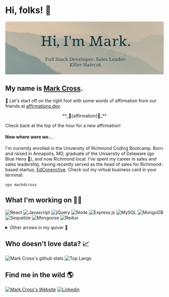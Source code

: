 # Hi, folks! 👋

[![Mark's GitHub Banner](./assets/banner.png)](https://markdcross.dev)

## My name is [Mark Cross](https://markdcross.dev).

🧘 Let's start off on the right foot with some words of affirmation from our friends at [affirmations.dev](https://www.affirmations.dev/):

<center>**_🌟{affirmation}🌟_**</center>

Check back at the top of the hour for a new affirmation!

#### Now where were we...

I'm currently enrolled in the University of Richmond Coding Bootcamp. Born and raised in Annapolis, MD, graduate of the University of Delaware (go Blue Hens 🐓), and now Richmond local. I've spent my career in sales and sales leadership, having recently served as the head of sales for Richmond-based startup, [EdConenctive](https://www.edconnective.com/ 'EdConnective'). Check out my virtual business card in your terminal:

```
npx markdcross
```

## What I'm working on <g-emoji class="g-emoji" alias="man_technologist" fallback-src="https://github.githubassets.com/images/icons/emoji/unicode/1f468-1f4bb.png">👨‍💻</g-emoji>

![React](https://img.shields.io/badge/Code-React-informational?style=flat&logo=React&logoColor=F2D5BB&color=F2D5BB&labelColor=163840) ![Javascript](https://img.shields.io/badge/Code-Javascript-informational?style=flat&logo=javascript&logoColor=F2D5BB&color=F2D5BB&labelColor=163840) ![jQuery](https://img.shields.io/badge/Code-jQuery-informational?style=flat&logo=jQuery&logoColor=F2D5BB&color=F2D5BB&labelColor=163840) ![Node](https://img.shields.io/badge/Code-Node.js-informational?style=flat&logo=node.js&logoColor=F2D5BB&color=F2D5BB&labelColor=163840) ![Express.js](https://img.shields.io/badge/Code-Express.js-informational?style=flat&logo=express&logoColor=F2D5BB&color=F2D5BB&labelColor=163840)
![MySQL](https://img.shields.io/badge/Database-MySQL-informational?style=flat&logo=mysql&logoColor=F2D5BB&color=F2D5BB&labelColor=163840) ![MongoDB](https://img.shields.io/badge/Database-MongoDB-informational?style=flat&logo=mongodb&logoColor=F2D5BB&color=F2D5BB&labelColor=163840) ![Sequelize](https://img.shields.io/badge/Tools-Sequelize-informational?style=flat&logo=sequelize&logoColor=F2D5BB&color=F2D5BB&labelColor=163840) ![Mongoose](https://img.shields.io/badge/Tools-mongoose-informational?style=flat&logo=mongoose&logoColor=F2D5BB&color=F2D5BB&labelColor=163840) ![Redux](https://img.shields.io/badge/Tools-Redux-informational?style=flat&logo=Redux&logoColor=F2D5BB&color=F2D5BB&labelColor=163840)

<details>
<summary>Other arrows in my quiver 🏹 </summary>

![HTML](https://img.shields.io/badge/Code-HTML-informational?style=flat&logo=html5&logoColor=F2D5BB&color=F2D5BB&labelColor=163840) ![CSS](https://img.shields.io/badge/Code-CSS-informational?style=flat&logo=css3&logoColor=F2D5BB&Color=F2D5BB&color=F2D5BB&labelColor=163840) ![Handlebars](https://img.shields.io/badge/Code-Handlebars-informational?style=flat&logo=handlebars-js&logoColor=F2D5BB&color=F2D5BB&labelColor=163840) ![Handlebars](https://img.shields.io/badge/Code-EJS-informational?style=flat&logo=ejs-js&logoColor=F2D5BB&color=F2D5BB&labelColor=163840)

![Bootstrap](https://img.shields.io/badge/Style-Bootstrap-informational?style=flat&logo=bootstrap&logoColor=F2D5BB&color=F2D5BB&labelColor=163840) ![Bulma](https://img.shields.io/badge/Style-Bulma-informational?style=flat&logo=Bulma&logoColor=F2D5BB&color=F2D5BB&labelColor=163840)![MaterialUI](https://img.shields.io/badge/Style-Material_UI-informational?style=flat&logo=material-ui&logoColor=F2D5BB&color=F2D5BB&labelColor=163840)

![Github](https://img.shields.io/badge/Tools-GitHub-informational?style=flat&logo=Github&logoColor=F2D5BB&color=F2D5BB&labelColor=163840) ![Heroku](https://img.shields.io/badge/Tools-Heroku-informational?style=flat&logo=Heroku&logoColor=F2D5BB&color=F2D5BB&labelColor=163840) ![Netlify](https://img.shields.io/badge/Tools-Netlify-informational?style=flat&logo=Netlify&logoColor=F2D5BB&color=F2D5BB&labelColor=163840) ![DigitalOcean](https://img.shields.io/badge/Tools-DigitalOcean-informational?style=flat&logo=digitalocean&logoColor=F2D5BB&color=F2D5BB&labelColor=163840) ![Postman](https://img.shields.io/badge/Tools-Postman-informational?style=flat&logo=postman&logoColor=F2D5BB&color=F2D5BB&labelColor=163840) ![Jest](https://img.shields.io/badge/Tools-Jest-informational?style=flat&logo=Jest&logoColor=F2D5BB&color=F2D5BB&labelColor=163840) ![Webpack](https://img.shields.io/badge/Tools-Webpack-informational?style=flat&logo=webpack&logoColor=F2D5BB&color=F2D5BB&labelColor=163840) ![NPM](https://img.shields.io/badge/Tools-NPM-informational?style=flat&logo=NPM&logoColor=F2D5BB&color=F2D5BB&labelColor=163840) ![Figma](https://img.shields.io/badge/Tools-Figma-informational?style=flat&logo=figma&logoColor=F2D5BB&color=F2D5BB&labelColor=163840)

</details>

## Who doesn't love data? 📈

![Mark Cross's github stats](https://github-readme-stats.vercel.app/api?username=markdcross&show_icons=true&title_color=F2D5BB&icon_color=F2D5BB&text_color=F2D5BB&bg_color=163840&hide_border=true)
![Top Langs](https://github-readme-stats.vercel.app/api/top-langs/?username=markdcross&title_color=F2D5BB&icon_color=F2D5BB&text_color=F2D5BB&bg_color=163840&hide_border=true&layout=compact)

## Find me in the wild 🌎

[![Mark Cross's Website](https://img.icons8.com/bubbles/50/000000/domain.png)](http://markdcross.dev) [![Linkedin](https://img.icons8.com/officel/40/000000/linkedin.png)](https://www.linkedin.com/in/markdcross/)

<!--
**markdcross/markdcross** is a ✨ _special_ ✨ repository because its `README.md` (this file) appears on your GitHub profile.
<img src=""/>
